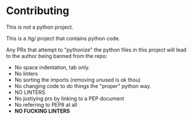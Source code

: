 # Contributing

This is not a python project.

This is a /tg/ project that contains python code.

Any PRs that attempt to "pythonize" the python files in this project will lead to the author being banned from the repo:

* No space indentation, tab only.
* No linters
* No sorting the imports (removing unused is ok thou)
* No changing code to do things the "proper" python way.
* NO LINTERS
* No justiying prs by linking to a PEP document
* No referring to PEP8 at all
* **NO FUCKING LINTERS**
